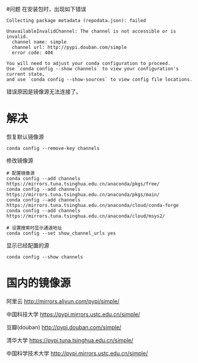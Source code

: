 #问题
在安装包时，出现如下错误
```
Collecting package metadata (repodata.json): failed

UnavailableInvalidChannel: The channel is not accessible or is invalid.
  channel name: simple
  channel url: http://pypi.douban.com/simple
  error code: 404

You will need to adjust your conda configuration to proceed.
Use `conda config --show channels` to view your configuration's current state,
and use `conda config --show-sources` to view config file locations.

```
错误原因是镜像源无法连接了。

# 解决
恢复默认镜像源
```
conda config --remove-key channels
```
修改镜像源
```
# 配置镜像源
conda config --add channels https://mirrors.tuna.tsinghua.edu.cn/anaconda/pkgs/free/
conda config --add channels https://mirrors.tuna.tsinghua.edu.cn/anaconda/pkgs/main/
conda config --add channels https://mirrors.tuna.tsinghua.edu.cn/anaconda/cloud/conda-forge 
conda config --add channels https://mirrors.tuna.tsinghua.edu.cn/anaconda/cloud/msys2/

# 设置搜索时显示通道地址
conda config --set show_channel_urls yes
```
显示已经配置的源
```
conda config --show channels
```
# 国内的镜像源
 阿里云 http://mirrors.aliyun.com/pypi/simple/
 
 中国科技大学 https://pypi.mirrors.ustc.edu.cn/simple/
 
 豆瓣(douban) http://pypi.douban.com/simple/
 
 清华大学 https://pypi.tuna.tsinghua.edu.cn/simple/
 
 中国科学技术大学 http://pypi.mirrors.ustc.edu.cn/simple/